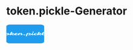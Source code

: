 # token.pickle-Generator

[![Deploy](https://raw.githubusercontent.com/devillD/token.pickle-Generator/main/token.pickle.png)](https://replit.com/@voxov/Token-Generator?v=1)
